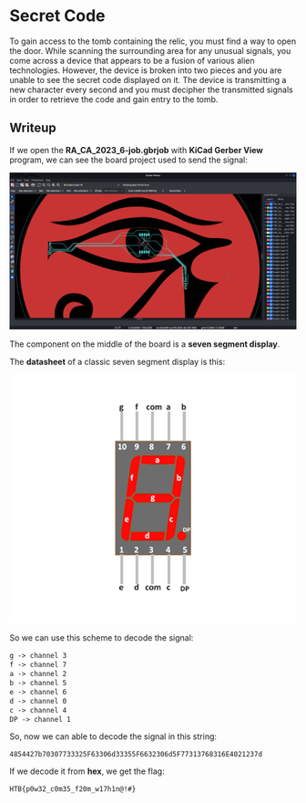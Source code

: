 # Secret Code

To gain access to the tomb containing the relic, you must find a way to open the door. While scanning the surrounding area for any unusual signals, you come across a device that appears to be a fusion of various alien technologies. However, the device is broken into two pieces and you are unable to see the secret code displayed on it. The device is transmitting a new character every second and you must decipher the transmitted signals in order to retrieve the code and gain entry to the tomb.

## Writeup

If we open the **RA_CA_2023_6-job.gbrjob** with **KiCad Gerber View** program, we can see the board project used to send the signal:

![board](.images/board.png)

The component on the middle of the board is a **seven segment display**.

The **datasheet** of a classic seven segment display is this:

![seven-segment](.images/seven-segment.png)

So we can use this scheme to decode the signal:

```
g -> channel 3
f -> channel 7
a -> channel 2
b -> channel 5
e -> channel 6
d -> channel 0
c -> channel 4
DP -> channel 1
```

So, now we can able to decode the signal in this string:

```
4854427b70307733325F63306d33355F6632306d5F77313768316E4021237d
```

If we decode it from **hex**, we get the flag:

```
HTB{p0w32_c0m35_f20m_w17h1n@!#}
```